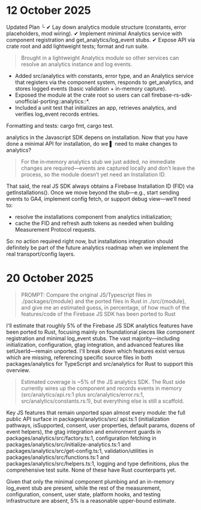 # 12 October 2025

Updated Plan
  └ ✔ Lay down analytics module structure (constants, error placeholders, mod wiring).
    ✔ Implement minimal Analytics service with component registration and get_analytics/log_event stubs.
    ✔ Expose API via crate root and add lightweight tests; format and run suite.

> Brought in a lightweight Analytics module so other services can resolve an analytics instance and log events.

  - Added src/analytics with constants, error type, and an Analytics service that registers via the component system,
  responds to get_analytics, and stores logged events (basic validation + in-memory capture).
  - Exposed the module at the crate root so users can call firebase-rs-sdk-unofficial-porting::analytics::*.
  - Included a unit test that initializes an app, retrieves analytics, and verifies log_event records entries.

  Formatting and tests: cargo fmt, cargo test.


  analytics in the Javascript SDK depens on installation. Now that you have done a minimal API for installation, do we
▌ need to make changes to analytics?

> For the in‑memory analytics stub we just added, no immediate changes are required—events are captured locally and
  don’t leave the process, so the module doesn’t yet need an Installation ID.

  That said, the real JS SDK always obtains a Firebase Installation ID (FID) via getInstallations(). Once we move beyond
  the stub—e.g., start sending events to GA4, implement config fetch, or support debug view—we’ll need to:

  - resolve the installations component from analytics initialization;
  - cache the FID and refresh auth tokens as needed when building Measurement Protocol requests.

  So: no action required right now, but installations integration should definitely be part of the future analytics
  roadmap when we implement the real transport/config layers.


  # 20 October 2025

  > PROMPT: Compare the original JS/Typescript files in ./packages/{module} and the ported files in Rust in ./src/{module}, and give me an estimated guess, in percentage, of how much of the features/code of the Firebase JS SDK has been ported to Rust

  I'll estimate that roughly 5% of the Firebase JS SDK analytics features have been ported to Rust, focusing mainly
  on foundational pieces like component registration and minimal log_event stubs. The vast majority—including
  initialization, configuration, gtag integration, and advanced features like setUserId—remain unported. I'll break
  down which features exist versus which are missing, referencing specific source files in both packages/analytics for
  TypeScript and src/analytics for Rust to support this overview.

> Estimated coverage is ~5% of the JS analytics SDK. The Rust side currently wires up the component and records events
  in memory (src/analytics/api.rs:1 plus src/analytics/error.rs:1, src/analytics/constants.rs:1), but everything else is
  still a scaffold.

  Key JS features that remain unported span almost every module: the full public API surface in packages/analytics/src/
  api.ts:1 (initialization pathways, isSupported, consent, user properties, default params, dozens of event helpers),
  the gtag integration and environment guards in packages/analytics/src/factory.ts:1, configuration fetching in
  packages/analytics/src/initialize-analytics.ts:1 and packages/analytics/src/get-config.ts:1, validation/utilities in
  packages/analytics/src/functions.ts:1 and packages/analytics/src/helpers.ts:1, logging and type definitions, plus the
  comprehensive test suite. None of these have Rust counterparts yet.

  Given that only the minimal component plumbing and an in-memory log_event stub are present, while the rest of the
  measurement, configuration, consent, user state, platform hooks, and testing infrastructure are absent, 5% is a
  reasonable upper-bound estimate.